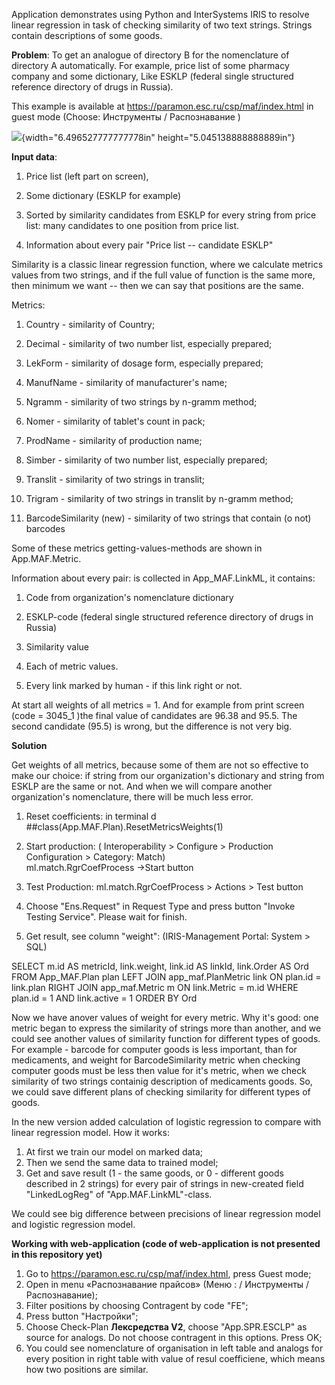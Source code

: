 Application demonstrates using Python and InterSystems IRIS to resolve
linear regression in task of checking similarity of two text strings. Strings contain descriptions of some goods.

**Problem**: To get an analogue of directory B for the nomenclature of
directory A automatically. For example, price list of some pharmacy
company and some dictionary, Like ESKLP (federal single structured
reference directory of drugs in Russia).

This example is available at https://paramon.esc.ru/csp/maf/index.html
in guest mode (Choose: Инструменты / Распознавание )

![](media/image1.png){width="6.496527777777778in"
height="5.045138888888889in"}

**Input data**:

1.  Price list (left part on screen),

2.  Some dictionary (ESKLP for example)

3.  Sorted by similarity candidates from ESKLP for every string from
    price list: many candidates to one position from price list.

4.  Information about every pair "Price list -- candidate ESKLP"

Similarity is a classic linear regression function, where we calculate
metrics values from two strings, and if the full value of function is
the same more, then minimum we want -- then we can say that positions
are the same.

Metrics:

1.  Country - similarity of Country;

2.  Decimal - similarity of two number list, especially prepared;

3.  LekForm - similarity of dosage form, especially prepared;

4.  ManufName - similarity of manufacturer\'s name;

5.  Ngramm - similarity of two strings by n-gramm method;

6.  Nomer - similarity of tablet\'s count in pack;

7.  ProdName - similarity of production name;

8.  Simber - similarity of two number list, especially prepared;

9.  Translit - similarity of two strings in translit;

10. Trigram - similarity of two strings in translit by n-gramm method;

11. BarcodeSimilarity (new) - similarity of two strings that contain (o not) barcodes

Some of these metrics getting-values-methods are shown in
App.MAF.Metric.

Information about every pair: is collected in App_MAF.LinkML, it
contains:

1.  Code from organization's nomenclature dictionary

2.  ESKLP-code (federal single structured reference directory of drugs
    in Russia)

3.  Similarity value

4.  Each of metric values.

5.  Every link marked by human - if this link right or not.

At start all weights of all metrics = 1. And for example from print
screen (code = 3045_1 )the final value of candidates are 96.38 and 95.5.
The second candidate (95.5) is wrong, but the difference is not very
big.

**Solution**

Get weights of all metrics, because some of them are not so effective to
make our choice: if string from our organization's dictionary and string
from ESKLP are the same or not. And when we will compare another
organization's nomenclature, there will be much less error.

1.  Reset coefficients: in terminal d ##class(App.MAF.Plan).ResetMetricsWeights(1)

2.  Start production: ( Interoperability \> Configure \> Production
    Configuration \> Category: Match)\
    ml.match.RgrCoefProcess -\>Start button

3.  Test Production: ml.match.RgrCoefProcess \> Actions \> Test button

4.  Choose "Ens.Request" in Request Type and press button "Invoke Testing Service". Please wait for finish.

5.  Get result, see column "weight": (IRIS-Management Portal: System \>
    SQL)

SELECT m.id AS metricId, link.weight, link.id AS linkId, link.Order AS
Ord FROM App_MAF.Plan plan LEFT JOIN app_maf.PlanMetric link ON plan.id
= link.plan RIGHT JOIN app_maf.Metric m ON link.Metric = m.id WHERE
plan.id = 1 AND link.active = 1 ORDER BY Ord

Now we have anover values of weight for every metric. Why it's good: one metric began to express the similarity of strings more than another, and we could see another values of similarity function for different types of goods. For example - barcode for computer goods is less important, than for medicaments, and weight for BarcodeSimilarity metric when checking computer goods must be less then value for it's metric, when we check similarity of two strings containig description of medicaments goods.
So, we could save different plans of checking similarity for different types of goods.


In the new version added calculation of logistic regression to compare with linear regression model. How it works:
1. At first we train our model on marked data;
2. Then we send the same data to trained model;
3. Get and save result (1 - the same goods, or 0 - different goods described in 2 strings) for every pair of strings in new-created field "LinkedLogReg" of "App.MAF.LinkML"-class.

We could see big difference between precisions of linear regression model and logistic regression model.


**Working with web-application (code of web-application is not presented in this repository yet)**
1. Go to https://paramon.esc.ru/csp/maf/index.html, press Guest mode;
2. Open in menu «Распознавание прайсов» (Меню : / Инструменты / Распознавание);
3. Filter positions by choosing Contragent by code "FE";
4. Press button "Настройки";
5. Choose Check-Plan **Лексредства V2**, choose "App.SPR.ESCLP" as source for analogs. Do not choose contragent in this options. Press OK;
6. You could see nomenclature of organisation in left table and analogs for every position in right table with value of resul coefficienе, which means how two positions are similar.
